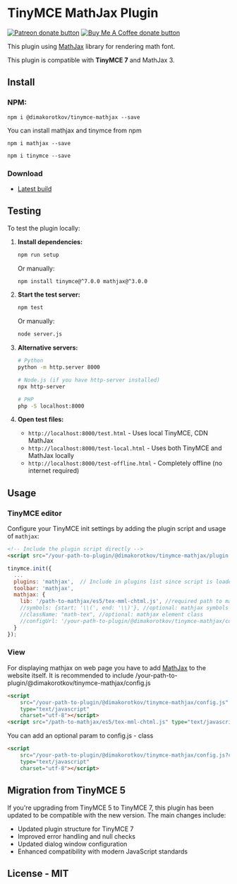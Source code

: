# TinyMCE MathJax Plugin

<span class="badge-patreon"><a href="https://www.patreon.com/dimakorotkov" title="Donate to this project using Patreon"><img src="https://img.shields.io/badge/patreon-donate-yellow.svg" alt="Patreon donate button" /></a></span>
<span><a href="https://buymeacoff.ee/NXR1ZkP" title="Donate to this project using Buy Me A Coffee" rel="nofollow"><img src="https://img.shields.io/badge/buy%20me%20a%20coffee-donate-yellow.svg" alt="Buy Me A Coffee donate button"></a></span>

This plugin using [MathJax](https://www.mathjax.org) library for rendering math font.

This plugin is compatible with **TinyMCE 7** and MathJax 3.

## Install

### NPM:

```
npm i @dimakorotkov/tinymce-mathjax --save
```

You can install mathjax and tinymce from npm

```
npm i mathjax --save
```

```
npm i tinymce --save
```

### Download

-   [Latest build](https://github.com/dimakorotkov/tinymce-mathjax/archive/master.zip)

## Testing

To test the plugin locally:

1. **Install dependencies:**

    ```bash
    npm run setup
    ```

    Or manually:

    ```bash
    npm install tinymce@^7.0.0 mathjax@^3.0.0
    ```

2. **Start the test server:**

    ```bash
    npm test
    ```

    Or manually:

    ```bash
    node server.js
    ```

3. **Alternative servers:**

    ```bash
    # Python
    python -m http.server 8000

    # Node.js (if you have http-server installed)
    npx http-server

    # PHP
    php -S localhost:8000
    ```

4. **Open test files:**
    - `http://localhost:8000/test.html` - Uses local TinyMCE, CDN MathJax
    - `http://localhost:8000/test-local.html` - Uses both TinyMCE and MathJax locally
    - `http://localhost:8000/test-offline.html` - Completely offline (no internet required)

## Usage

### TinyMCE editor

Configure your TinyMCE init settings by adding the plugin script and usage of `mathjax`:

```html
<!-- Include the plugin script directly -->
<script src="/your-path-to-plugin/@dimakorotkov/tinymce-mathjax/plugin.min.js"></script>
```

```javascript
tinymce.init({
  ...
  plugins: 'mathjax',  // Include in plugins list since script is loaded directly
  toolbar: 'mathjax',
  mathjax: {
    lib: '/path-to-mathjax/es5/tex-mml-chtml.js', //required path to mathjax
    //symbols: {start: '\\(', end: '\\)'}, //optional: mathjax symbols
    //className: "math-tex", //optional: mathjax element class
    //configUrl: '/your-path-to-plugin/@dimakorotkov/tinymce-mathjax/config.js' //optional: mathjax config js
  }
});
```

### View

For displaying mathjax on web page you have to add [MathJax](https://www.mathjax.org) to the website itself.
It is recommended to include /your-path-to-plugin/@dimakorotkov/tinymce-mathjax/config.js

```html
<script
    src="/your-path-to-plugin/@dimakorotkov/tinymce-mathjax/config.js"
    type="text/javascript"
    charset="utf-8"></script>
<script src="/path-to-mathjax/es5/tex-mml-chtml.js" type="text/javascript" charset="utf-8"></script>
```

You can add an optional param to config.js - class

```html
<script
    src="/your-path-to-plugin/@dimakorotkov/tinymce-mathjax/config.js?class=custom-mathjax-element-class"
    type="text/javascript"
    charset="utf-8"></script>
```

## Migration from TinyMCE 5

If you're upgrading from TinyMCE 5 to TinyMCE 7, this plugin has been updated to be compatible with the new version. The main changes include:

-   Updated plugin structure for TinyMCE 7
-   Improved error handling and null checks
-   Updated dialog window configuration
-   Enhanced compatibility with modern JavaScript standards

## License - MIT
